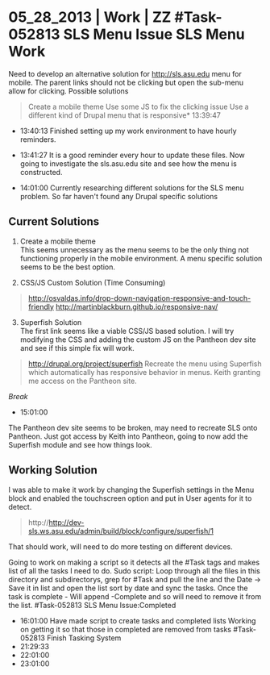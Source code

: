 05_28_2013 | Work | ZZ 
#Task-052813 SLS Menu Issue
SLS Menu Work
===
Need to develop an alternative solution for http://sls.asu.edu menu for mobile. 
The parent links should not be clicking but open the sub-menu allow for clicking. 
Possible solutions
> Create a mobile theme 
> Use some JS to fix the clicking issue
> Use a different kind of Drupal menu that is responsive* 13:39:47
* 13:40:13
Finished setting up my work environment to have hourly reminders. 
* 13:41:27
It is a good reminder every hour to update these files. 
Now going to investigate the sls.asu.edu site and see how the menu is constructed. 



* 14:01:00
Currently researching different solutions for the SLS menu problem. So far haven't found any Drupal specific solutions

Current Solutions
---

1. Create a mobile theme  
This seems unnecessary as the menu seems to be the only thing not functioning properly in the mobile environment. A menu specific solution seems to be the best option. 

2. CSS/JS Custom Solution (Time Consuming)  
> http://osvaldas.info/drop-down-navigation-responsive-and-touch-friendly 
> http://martinblackburn.github.io/responsive-nav/

3. Superfish Solution  
The first link seems like a viable CSS/JS based solution. I will try modifying the CSS and adding the custom JS on the Pantheon dev site and see if this simple fix will work.  
> http://drupal.org/project/superfish
Recreate the menu using Superfish which automatically has responsive behavior in menus. 
Keith granting me access on the Pantheon site. 

_Break_

* 15:01:00

The Pantheon dev site seems to be broken, may need to recreate SLS onto Pantheon. 
Just got access by Keith into Pantheon, going to now add the Superfish module and see how things look.

Working Solution
---

I was able to make it work by changing the Superfish settings in the Menu block and enabled the touchscreen option and put in User agents for it to detect. 
> http://http://dev-sls.ws.asu.edu/admin/build/block/configure/superfish/1

That should work, will need to do more testing on different devices. 

Going to work on making a script so it detects all the #Task tags and makes list of all the tasks I need to do. 
Sudo script: Loop through all the files in this directory and subdirectorys, grep for #Task and pull the line and the Date -> Save it in list and open the list sort by date and sync the tasks. Once the task is complete - Will append -Complete and so will need to remove it from the list. 
#Task-052813 SLS Menu Issue:Completed
* 16:01:00
Have made script to create tasks and completed lists 
Working on getting it so that those in completed are removed from tasks
#Task-052813 Finish Tasking System
* 21:29:33
* 22:01:00
* 23:01:00
